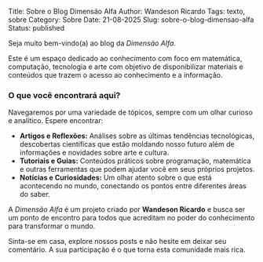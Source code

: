 Title: Sobre o Blog Dimensão Alfa
Author: Wandeson Ricardo
Tags: texto, sobre
Category: Sobre
Date: 21-08-2025
Slug: sobre-o-blog-dimensao-alfa
Status: published

Seja muito bem-vindo(a) ao blog da _Dimensão Alfa_.

Este é um espaço dedicado ao conhecimento com foco em matemática, computação, tecnologia e arte com objetivo de disponibilizar materiais e conteúdos que trazem o acesso ao conhecimento e a informação.



### O que você encontrará aqui?

Navegaremos por uma variedade de tópicos, sempre com um olhar curioso e analítico. Espere encontrar:

*   **Artigos e Reflexões:** Análises sobre as últimas tendências tecnológicas, descobertas científicas que estão moldando nosso futuro além de informações e novidades sobre arte e cultura.
*   **Tutoriais e Guias:** Conteúdos práticos sobre programação, matemática e outras ferramentas que podem ajudar você em seus próprios projetos.
*   **Notícias e Curiosidades:** Um olhar atento sobre o que está acontecendo no mundo, conectando os pontos entre diferentes áreas do saber.

A _Dimensão Alfa_ é um projeto criado por **Wandeson Ricardo** e busca ser um ponto de encontro para todos que acreditam no poder do conhecimento para transformar o mundo.

Sinta-se em casa, explore nossos posts e não hesite em deixar seu comentário. A sua participação é o que torna esta comunidade mais rica.
